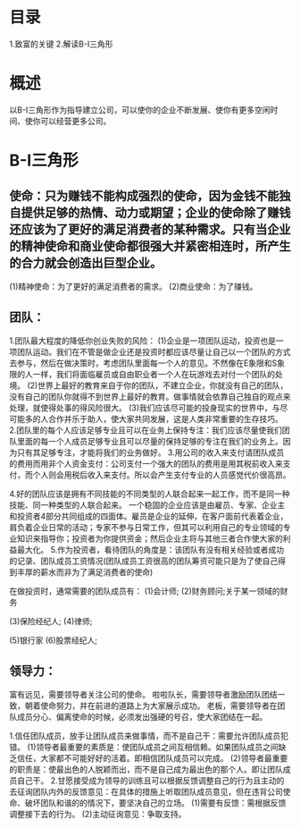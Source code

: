 # 目录
1.致富的关键
2.解读B-I三角形

# 概述
以B-I三角形作为指导建立公司，可以使你的企业不断发展、使你有更多空闲时间、使你可以经营更多公司。

# B-I三角形
## 使命：只为赚钱不能构成强烈的使命，因为金钱不能独自提供足够的热情、动力或期望；企业的使命除了赚钱还应该为了更好的满足消费者的某种需求。只有当企业的精神使命和商业使命都很强大并紧密相连时，所产生的合力就会创造出巨型企业。
  (1)精神使命：为了更好的满足消费者的需求。
  (2)商业使命：为了赚钱。
  
## 团队：
  1.团队最大程度的降低你创业失败的风险：
    (1)企业是一项团队运动，投资也是一项团队运动。我们在不管是做企业还是投资时都应该尽量让自己以一个团队的方式去参与，然后在做决策时，考虑团队里面每一个人的意见。不然像在E象限和S象限的人一样，我们将面临雇员或自由职业者一个人在玩游戏去对付一个团队的处境。
    (2)世界上最好的教育来自于你的团队，不建立企业，你就没有自己的团队，没有自己的团队你就得不到世界上最好的教育。做事情就会依靠自己独自的观点来处理，就使得处事的得风险很大。
    (3)我们应该尽可能的投身现实的世界中，与尽可能多的人合作并乐于助人，使大家共同发展，这是人类非常重要的生存技巧。
  2.团队里的每个人应该足够专业且可以在业务上保持专注：我们应该尽量使我们团队里面的每一个人成员足够专业且可以尽量的保持足够的专注在我们的业务上。因为只有其足够专注，才能将我们的业务做好。
  3.用公司的收入来支付请团队成员的费用而用非个人资金支付：公司支付一个强大的团队的费用是用其税前收入来支付，而个人则会用税后收入来支付。所以会产生支付专业的人员感觉代价很高昂。

  4.好的团队应该是拥有不同技能的不同类型的人联合起来一起工作，而不是同一种技能、同一种类型的人联合起来。
    一个稳固的企业应该是由雇员、专家、企业主和投资者4部分共同组成的四面体。雇员是企业的延伸，在客户面前代表着企业，肩负着企业日常的活动；专家不参与日常工作，但其可以利用自己的专业领域的专业知识来指导你；投资者为你提供资金；然后企业主将与其他三者合作使大家的利益最大化。
  5.作为投资者，看待团队的角度是：该团队有没有相关经验或者成功的记录、团队成员工资情况(团队成员工资很高的团队筹资可能只是为了使自己得到丰厚的薪水而非为了满足消费者的使命)

  在做投资时，通常需要的团队成员有：
  (1)会计师;
  (2)财务顾问;关于某一领域的财务

  (3)保险经纪人;
  (4)律师;

  (5)银行家
  (6)股票经纪人;

## 领导力：
  富有远见，需要领导者关注公司的使命。
  啦啦队长，需要领导者激励团队团结一致，朝着使命努力，并在前进的道路上为大家展示成功。
  老板，需要领导者在团队成员分心、偏离使命的时候，必须发出强硬的号召，使大家团结在一起。

  1.信任团队成员，放手让团队成员来做事情，而不是自己干：需要允许团队成员犯错。
    (1)领导者最重要的素质是：使团队成员之间互相信赖。如果团队成员之间缺乏信任，大家都不可能好好的活着。即相信团队成员可以完成。
    (2)领导者最重要的职责是：使最出色的人脱颖而出，而不是自己成为最出色的那个人。即让团队成员自己干。
  2.甘愿接受成为领导的训练且可以根据反馈调整自己的行为且主动的去征询团队内外的反馈意见：在具体的措施上听取团队成员意见，但在违背公司使命、破坏团队和谐的的情况下，要坚决自己的立场。
    (1)需要有反馈：需根据反馈调整接下去的行为。
    (2)主动征询意见：争取支持。

  
  